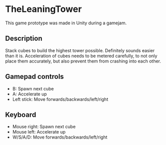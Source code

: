 # TheLeaningTower
This game prototype was made in Unity during a gamejam.

## Description
Stack cubes to build the highest tower possible. Definitely sounds easier than it is. Acceleration of cubes needs to be metered carefully, to not only place them accurately, but also prevent them from crashing into each other.

## Gamepad controls
- B: Spawn next cube
- A: Accelerate up
- Left stick: Move forwards/backwards/left/right

## Keyboard
- Mouse right: Spawn next cube
- Mouse left: Accelerate up
- W/S/A/D: Move forwards/backwards/left/right
